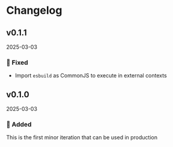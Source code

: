 # Changelog

## v0.1.1

2025-03-03

### 🐛 Fixed

- Import `esbuild` as CommonJS to execute in external contexts

## v0.1.0

2025-03-03

### 🚀 Added

This is the first minor iteration that can be used in production

